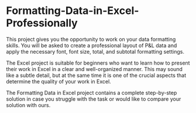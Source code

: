 # Formatting-Data-in-Excel-Professionally
This project gives you the opportunity to work on your data formatting skills. You will be asked to create a professional layout of P&L data and apply the necessary font, font size, total, and subtotal formatting settings.

The Excel project is suitable for beginners who want to learn how to present their work in Excel in a clear and well-organized manner. This may sound like a subtle detail, but at the same time it is one of the crucial aspects that determine the quality of your work in Excel.

The Formatting Data in Excel project contains a complete step-by-step solution in case you struggle with the task or would like to compare your solution with ours.
